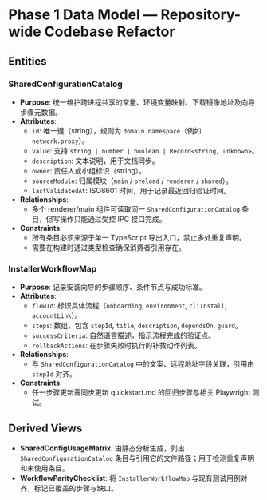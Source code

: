 # Phase 1 Data Model — Repository-wide Codebase Refactor

## Entities

### SharedConfigurationCatalog
- **Purpose**: 统一维护跨进程共享的常量、环境变量映射、下载镜像地址及向导步骤元数据。
- **Attributes**:
  - `id`: 唯一键（string），规则为 `domain.namespace`（例如 `network.proxy`）。
  - `value`: 支持 `string | number | boolean | Record<string, unknown>`。
  - `description`: 文本说明，用于文档同步。
  - `owner`: 责任人或小组标识（string）。
  - `sourceModule`: 归属模块（`main` / `preload` / `renderer` / `shared`）。
  - `lastValidatedAt`: ISO8601 时间，用于记录最近回归验证时间。
- **Relationships**:
  - 多个 renderer/main 组件可读取同一 `SharedConfigurationCatalog` 条目，但写操作只能通过受控 IPC 接口完成。
- **Constraints**:
  - 所有条目必须来源于单一 TypeScript 导出入口，禁止多处重复声明。
  - 需要在构建时通过类型检查确保消费者引用存在。

### InstallerWorkflowMap
- **Purpose**: 记录安装向导的步骤顺序、条件节点与成功标准。
- **Attributes**:
  - `flowId`: 标识具体流程（`onboarding`, `environment`, `cliInstall`, `accountLink`）。
  - `steps`: 数组，包含 `stepId`, `title`, `description`, `dependsOn`, `guard`。
  - `successCriteria`: 自然语言描述，指示流程完成的验证点。
  - `rollbackActions`: 在步骤失败时执行的补救动作列表。
- **Relationships**:
  - 与 `SharedConfigurationCatalog` 中的文案、远程地址字段关联，引用由 `stepId` 对齐。
- **Constraints**:
  - 任一步骤更新需同步更新 quickstart.md 的回归步骤与相关 Playwright 测试。

## Derived Views
- **SharedConfigUsageMatrix**: 由静态分析生成，列出 `SharedConfigurationCatalog` 条目与引用它的文件路径；用于检测重复声明和未使用条目。
- **WorkflowParityChecklist**: 将 `InstallerWorkflowMap` 与现有测试用例对齐，标记已覆盖的步骤与缺口。
